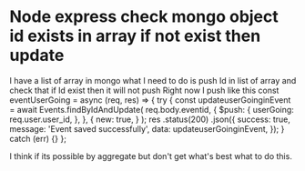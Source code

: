 
# Node express check mongo object id exists in array if not exist then update

I have a list of array in mongo what I need to do is push Id in list of array and check that if Id exist then it will not push
Right now I push like this
const eventUserGoing = async (req, res) => {
  try {
    const updateuserGoinginEvent = await Events.findByIdAndUpdate(
      req.body.eventid,
      {
        $push: {
          userGoing: req.user.user_id,
        },
      },
      {
        new: true,
      }
    );
    res
      .status(200)
      .json({
        success: true,
        message: 'Event saved successfully',
        data: updateuserGoinginEvent,
      });
  } catch (err) {}
};

I think if its possible by aggregate but don't get what's best what to do this.

        